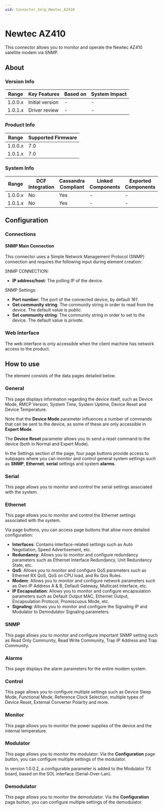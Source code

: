 ```yaml
---
uid: Connector_help_Newtec_AZ410
---
```


# Newtec AZ410

This connector allows you to monitor and operate the Newtec AZ410 satellite modem via SNMP.

## About

### Version Info

| **Range** | **Key Features** | **Based on** | **System Impact** |
|-----------|------------------|--------------|-------------------|
| 1.0.0.x   | Initial version  | \-           | \-                |
| 1.0.1.x   | Driver review    | \-           | \-                |

### Product Info

| **Range** | **Supported Firmware** |
|-----------|------------------------|
| 1.0.0.x   | 7.0                    |
| 1.0.1.x   | 7.0                    |

### System Info

| **Range** | **DCF Integration** | **Cassandra Compliant** | **Linked Components** | **Exported Components** |
|-----------|---------------------|-------------------------|-----------------------|-------------------------|
| 1.0.0.x   | No                  | Yes                     | \-                    | \-                      |
| 1.0.1.x   | No                  | Yes                     | \-                    | \-                      |

## Configuration

### Connections

#### SNMP Main Connection

This connector uses a Simple Network Management Protocol (SNMP) connection and requires the following input during element creation:

SNMP CONNECTION:

- **IP address/host**: The polling IP of the device.

SNMP Settings:

- **Port number**: The port of the connected device, by default *161*.
- **Get community string**: The community string in order to read from the device. The default value is *public*.
- **Set community string**: The community string in order to set to the device. The default value is *private*.

### Web Interface

The web interface is only accessible when the client machine has network access to the product.

## How to use

The element consists of the data pages detailed below.

### General

This page displays information regarding the device itself, such as Device Mode, RMCP Version, System Time, System Uptime, Device Reset and Device Temperature.

Note that the **Device Mode** parameter influences a number of commands that can be sent to the device, as some of these are only accessible in **Expert Mode**.

The **Device Reset** parameter allows you to send a reset command to the device (both in Normal and Expert Mode).

In the Settings section of the page, four page buttons provide access to subpages where you can monitor and control general system settings such as **SNMP**, **Ethernet**, **serial** settings and system **alarms**.

### Serial

This page allows you to monitor and control the serial settings associated with the system.

### Ethernet

This page allows you to monitor and control the Ethernet settings associated with the system.

Via page buttons, you can access page buttons that allow more detailed configuration:

- **Interfaces**: Contains interface-related settings such as Auto Negotiation, Speed Advertisement, etc.
- **Redundancy**: Allows you to monitor and configure redundancy parameters such as Ethernet Interface Redundancy, Unit Redundancy State, etc.
- **QoS**: Allows you to monitor and configure QoS parameters such as Ethernet RX QoS, QoS on CPU load, and Rx Qos Rules.
- **Modem**: Allows you to monitor and configure network parameters such as Own IP Address A & B, Default Gateway, Multicast Interface, etc.
- **IP Encapsulation**: Allows you to monitor and configure encapsulation parameters such as Default Output MAC, Ethernet Output, Encapsulation Protocol, Promiscuous Mode, etc.
- **Signaling**: Allows you to monitor and configure the Signaling IP and Modulator to Demodulator Signaling parameters.

### SNMP

This page allows you to monitor and configure important SNMP setting such as Read Only Community, Read Write Community, Trap IP Address and Trap Community.

### Alarms

This page displays the alarm parameters for the entire modem system.

### Control

This page allows you to configure multiple settings such as Device Sleep Mode, Functional Mode, Reference Clock Selection, multiple types of Device Reset, External Converter Polarity and more.

### Monitor

This page allows you to monitor the power supplies of the device and the internal temperature.

### Modulator

This page allows you to monitor the modulator. Via the **Configuration** page button, you can configure multiple settings of the modulator.

In version 1.0.0.2, a configurable parameter is added to the Modulator TX board, based on the SOL interface (Serial-Over-Lan).

### Demodulator

This page allows you to monitor the demodulator. Via the **Configuration** page button, you can configure multiple settings of the demodulator.
